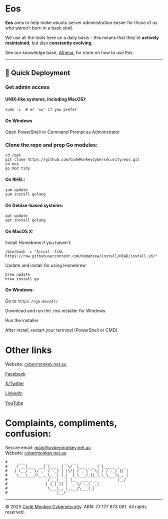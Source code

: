 # Eos
**Eos** aims to help make ubuntu server administration easier for those of us who weren't born in a bash shell.

We use all the tools here on a daily basis - this means that they're **actively maintained**, but also **constantly evolving**.

See our knowledge base, [Athena](https://wiki.cybermonkey.net.au), for more on how to use this.

---

## 🚀 Quick Deployment

### Get admin access 

#### UNIX-like systems, including MacOS):
```
sudo -i  # or 'su' if you prefer
```

#### On Windows
Open PowerShell or Command Prompt as Administrator


### Clone the repo and prep Go modules:
```
cd /opt
git clone https://github.com/CodeMonkeyCybersecurity/eos.git
cd eos
go mod tidy
```

#### On RHEL:
```
yum update
yum install golang
```

#### On Debian-based systems:
```
apt update
apt install golang
```
 
#### On MacOS X:
Install Homebrew if you haven’t:
```
/bin/bash -c "$(curl -fsSL https://raw.githubusercontent.com/Homebrew/install/HEAD/install.sh)"
```

Update and install Go using Homebrew
```
brew update
brew install go
```

#### On Windows:
Go to `https://go.dev/dl/`

Download and run the .msi installer for Windows.

Run the installer

After install, restart your terminal (PowerShell or CMD)



# Other links
Website: [cybermonkey.net.au](https://cybermonkey.net.au/)

[Facebook](https://www.facebook.com/codemonkeycyber)

[X/Twitter](https://x.com/codemonkeycyber)

[LinkedIn](https://www.linkedin.com/company/codemonkeycyber)

[YouTube](https://www.youtube.com/@CodeMonkeyCybersecurity)


# Complaints, compliments, confusion:

Secure email: [main@cybermonkey.net.au](mailto:main@cybermonkey.net.au)  
Website: [cybermonkey.net.au](https://cybermonkey.net.au)

```
#     ___         _       __  __          _
#    / __|___  __| |___  |  \/  |___ _ _ | |_____ _  _
#   | (__/ _ \/ _` / -_) | |\/| / _ \ ' \| / / -_) || |
#    \___\___/\__,_\___| |_|  |_\___/_||_|_\_\___|\_, |
#                  / __|  _| |__  ___ _ _         |__/
#                 | (_| || | '_ \/ -_) '_|
#                  \___\_, |_.__/\___|_|
#                      |__/
```


---
© 2025 [Code Monkey Cybersecurity](https://cybermonkey.net.au/). ABN: 77 177 673 061. All rights reserved.
